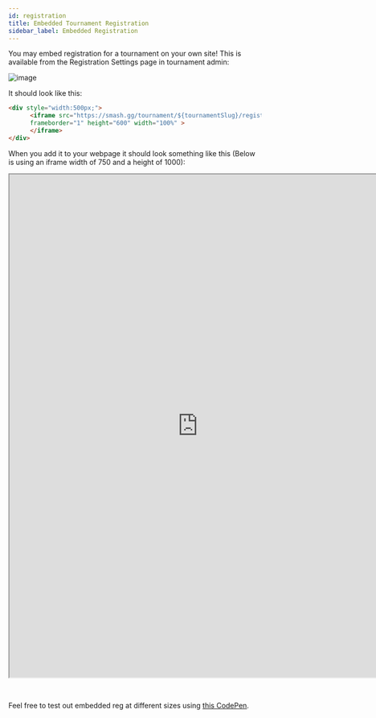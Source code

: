 ```yaml
---
id: registration
title: Embedded Tournament Registration
sidebar_label: Embedded Registration
---
```


You may embed registration for a tournament on your own site!
This is available from the Registration Settings page in tournament admin:

![image](https://imgur.com/oibRO0w.png)

It should look like this:
```html
<div style="width:500px;">
      <iframe src="https://smash.gg/tournament/${tournamentSlug}/register/embed"
      frameborder="1" height="600" width="100%" >
      </iframe>
</div>
```

When you add it to your webpage it should look something like this
 (Below is using an iframe width of 750 and a height of 1000):

<div style="width:750;">
      <iframe src="https://smash.gg/tournament/mitchell-s-unlisted-tournament/register/embed"
      	frameborder="1" height="1000" width="100%" >
      </iframe>
</div>

&nbsp;

Feel free to test out embedded reg at different sizes using
 <a href="https://codepen.io/matchellmarley/pen/LXMKYw" target="_blank">this CodePen</a>.
